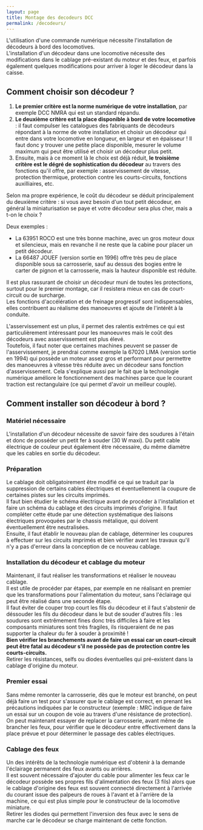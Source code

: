 ```yaml
---
layout: page
title: Montage des decodeurs DCC
permalink: /decodeurs/
---
```


L'utilisation d'une commande numérique nécessite l'installation de décodeurs à bord des locomotives.  
L'installation d'un décodeur dans une locomotive nécessite des modifications dans le cablage pré-existant du moteur et des feux, et parfois également quelques modifications pour arriver à loger le décodeur dans la caisse.

Comment choisir son décodeur ?
------------------------------

1.  **Le premier critère est la norme numérique de votre installation**, par exemple DCC NMRA qui est un standard répandu.
2.  **Le deuxième critère est la place disponible à bord de votre locomotive** : il faut compulser les catalogues des fabriquants de décodeurs répondant à la norme de votre installation et choisir un décodeur qui entre dans votre locomotive en longueur, en largeur et en épaisseur ! Il faut donc y trouver une petite place disponible, mesurer le volume maximum qui peut être utilisé et choisir un décodeur plus petit.
3.  Ensuite, mais à ce moment là le choix est déjà réduit, **le troisième critère est le dégré de sophistication du décodeur** au travers des fonctions qu'il offre, par exemple : asservissement de vitesse, protection thermique, protection contre les courts-circuits, fonctions auxilliaires, etc.

  
Selon ma propre expérience, le coût du décodeur se déduit principalement du deuxième critère : si vous avez besoin d'un tout petit décodeur, en général la miniaturisation se paye et votre décodeur sera plus cher, mais a t-on le choix ?

Deux exemples :

*   La 63951 ROCO est une très bonne machine, avec un gros moteur doux et silencieux, mais en revanche il ne reste que la cabine pour placer un petit décodeur.
*   La 66487 JOUEF (version sortie en 1996) offre très peu de place disponible sous sa carrosserie, sauf au dessus des bogies entre le carter de pignon et la carrosserie, mais la hauteur disponible est réduite.

  
Il est plus rassurant de choisir un décodeur muni de toutes les protections, surtout pour le premier montage, car il resistera mieux en cas de court-circuit ou de surcharge.  
Les fonctions d'accélération et de freinage progressif sont indispensables, elles contribuent au réalisme des manoeuvres et ajoute de l'intérêt à la conduite.

L'asservissement est un plus, il permet des ralentis extrêmes ce qui est particulièrement intéressant pour les manoeuvres mais le coût des décodeurs avec asservissement est plus élevé.  
Toutefois, il faut noter que certaines machines peuvent se passer de l'asservissement, je prendrai comme exemple la 67020 LIMA (version sortie en 1994) qui possède un moteur assez gros et performant pour permettre des manoeuvres à vitesse très réduite avec un décodeur sans fonction d'asservissement. Cela s'explique aussi par le fait que la technologie numérique améliore le fonctionnement des machines parce que le courant traction est rectangulaire (ce qui permet d'avoir un meilleur couple).

Comment installer son décodeur à bord ?
---------------------------------------

### Matériel nécessaire

L'installation d'un décodeur nécessite de savoir faire des soudures à l'étain et donc de posséder un petit fer à souder (30 W maxi). Du petit cable électrique de couleur peut également être nécessaire, du même diamètre que les cables en sortie du décodeur.

### Préparation

Le cablage doit obligatoirement être modifié ce qui se traduit par la suppression de certains cables électriques et éventuellement la coupure de certaines pistes sur les circuits imprimés.  
Il faut bien étudier le schéma électrique avant de procéder à l'installation et faire un schéma du cablage et des circuits imprimés d'origine. Il faut compléter cette étude par une détection systématique des liaisons électriques provoquées par le chassis métalique, qui doivent éventuellement être neutralisées.  
Ensuite, il faut établir le nouveau plan de cablage, déterminer les coupures à effectuer sur les circuits imprimés et bien vérifier avant les travaux qu'il n'y a pas d'erreur dans la conception de ce nouveau cablage.

### Installation du décodeur et cablage du moteur

Maintenant, il faut réaliser les transformations et réaliser le nouveau cablage.  
Il est utile de procéder par étapes, par exemple en ne réalisant en premier que les transformations pour l'alimentation du moteur, sans l'éclairage qui peut être réalisé dans une seconde étape.  
Il faut éviter de couper trop court les fils du décodeur et il faut s'abstenir de déssouder les fils du décodeur dans le but de souder d'autres fils : les soudures sont extrêmement fines donc très difficiles à faire et les composants miniatures sont très fragiles, ils risqueraient de ne pas supporter la chaleur du fer à souder à proximité !  
**Bien vérifier les branchements avant de faire un essai car un court-circuit peut être fatal au décodeur s'il ne possède pas de protection contre les courts-circuits.**  
Retirer les résistances, selfs ou diodes éventuelles qui pré-existent dans la cablage d'origine du moteur.

### Premier essai

Sans même remonter la carrosserie, dès que le moteur est branché, on peut déjà faire un test pour s'assurer que le cablage est correct, en prenant les précautions indiquées par le constructeur (exemple : MRC indique de faire un essai sur un coupon de voie au travers d'une résistance de protection).  
On peut maintenant essayer de replacer la carrosserie, avant même de brancher les feux, pour vérifier que le décodeur entre effectivement dans la place prévue et pour déterminer le passage des cables électriques.

### Cablage des feux

Un des intérêts de la technologie numérique est d'obtenir à la demande l'éclairage permanent des feux avants ou arrières.  
Il est souvent nécessaire d'ajouter du cable pour alimenter les feux car le décodeur possède ses propres fils d'alimentation des feux (3 fils) alors que le cablage d'origine des feux est souvent connecté directement à l'arrivée du courant issue des palpeurs de roues à l'avant et à l'arrière de la machine, ce qui est plus simple pour le constructeur de la locomotive miniature.  
Retirer les diodes qui permettent l'inversion des feux avec le sens de marche car le décodeur se charge maintenant de cette fonction.
